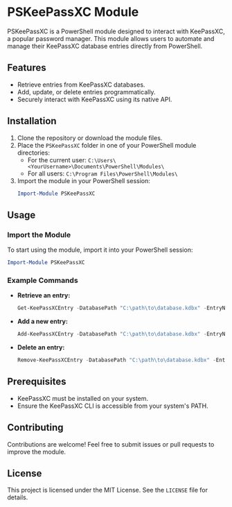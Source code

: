 # PSKeePassXC Module

PSKeePassXC is a PowerShell module designed to interact with KeePassXC, a popular password manager. This module allows users to automate and manage their KeePassXC database entries directly from PowerShell.

## Features

- Retrieve entries from KeePassXC databases.
- Add, update, or delete entries programmatically.
- Securely interact with KeePassXC using its native API.

## Installation

1. Clone the repository or download the module files.
2. Place the `PSKeePassXC` folder in one of your PowerShell module directories:
	- For the current user: `C:\Users\<YourUsername>\Documents\PowerShell\Modules\`
	- For all users: `C:\Program Files\PowerShell\Modules\`
3. Import the module in your PowerShell session:
	```powershell
	Import-Module PSKeePassXC
	```

## Usage

### Import the Module
To start using the module, import it into your PowerShell session:
```powershell
Import-Module PSKeePassXC
```

### Example Commands
- **Retrieve an entry:**
  ```powershell
  Get-KeePassXCEntry -DatabasePath "C:\path\to\database.kdbx" -EntryName "ExampleEntry"
  ```

- **Add a new entry:**
  ```powershell
  Add-KeePassXCEntry -DatabasePath "C:\path\to\database.kdbx" -EntryName "NewEntry" -Username "user" -Password "password"
  ```

- **Delete an entry:**
  ```powershell
  Remove-KeePassXCEntry -DatabasePath "C:\path\to\database.kdbx" -EntryName "OldEntry"
  ```

## Prerequisites

- KeePassXC must be installed on your system.
- Ensure the KeePassXC CLI is accessible from your system's PATH.

## Contributing

Contributions are welcome! Feel free to submit issues or pull requests to improve the module.

## License

This project is licensed under the MIT License. See the `LICENSE` file for details.